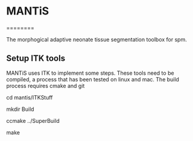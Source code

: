 # MANTiS
========

The morphogical adaptive neonate tissue segmentation toolbox for spm.


## Setup ITK tools

MANTiS uses ITK to implement some steps. These tools need to be compiled, a process
that has been tested on linux and mac. The build process requires cmake and git

cd mantis/ITKStuff

mkdir Build

ccmake ../SuperBuild

make
